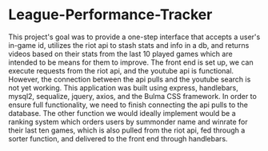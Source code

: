 # League-Performance-Tracker

This project's goal was to provide a one-step interface that accepts a user's in-game id, utilizes the riot api to stash stats and info in a db, and returns videos based on their stats from the last 10 played games which are intended to be means for them to improve.
The front end is set up, we can execute requests from the riot api, and the youtube api is functional. However, the connection between the api pulls and the youtube search is not yet working. 
This application was built using express, handlebars, mysql2, sequalize, jquery, axios, and the Bulma CSS framework.
In order to ensure full functionality, we need to finish connecting the api pulls to the database. 
The other function we would ideally implement would be a ranking system which orders users by summonder name and winrate for their last ten games, which is also pulled from the riot api, fed through a sorter function, and delivered to the front end through handlebars.
